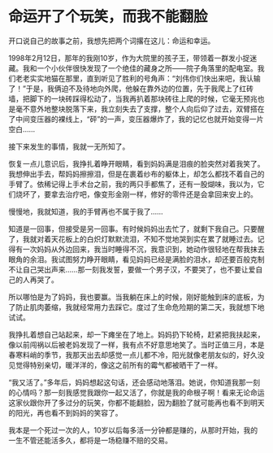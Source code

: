 # 命运开了个玩笑，而我不能翻脸

开口说自己的故事之前，我想先把两个词撂在这儿：命运和幸运。 

1998年2月12日，那年的我刚10岁，作为大院里的孩子王，带领着一群发小捉迷藏。我和一个小伙伴很快发现了一个绝佳的藏身之所——院子角落里的配电室。我们老老实实地猫在那里，直到听见了胜利的号角声：“刘伟你们快出来吧，我认输了！”于是，我俩迫不及待地向外爬，他躲在靠外边的位置，先于我爬上了红砖墙，把脚下的一块砖踩得松动了，当我再扒着那块砖往上爬的时候，它毫无预兆也是毫不意外地整块脱落下来，我立刻失去了支撑，整个人向后仰了过去，双臂搭在了中间变压器的裸线上，“砰”的一声，变压器爆炸了，我的记忆也就开始变得一片空白…… 

接下来发生的事情，我就一无所知了。 

恢复一点儿意识后，我挣扎着睁开眼睛，看到妈妈满是泪痕的脸突然对着我笑了。我想伸出手去，帮妈妈擦擦泪，但是在裹着纱布的躯体上，却怎么都找不着自己的手臂了。依稀记得上手术台之前，我的两只手都焦了，还有一股煳味，我以为，它们烧坏了，要拿去治疗吧，像变形金刚一样，修好的零件还是会拿回来安上的。 

慢慢地，我就知道，我的手臂再也不属于我了…… 

知道是一回事，但接受是另一回事。有时候妈妈出去忙了，就剩下我自己。只要醒了，我就对着天花板上的白炽灯默默流泪，不知不觉地哭到实在累了就睡过去。记得有一次妈妈从外边回来，我当时睡得不沉，我意识到，她动作很轻地在帮我抹去眼角的余泪。我试图努力睁开眼睛，看见妈妈已经是满脸的泪水，却还要百般克制不让自己哭出声来……那一刻我发誓，要做一个男子汉，不要哭了，也不要让爱自己的人再哭了。 

所以哪怕是为了妈妈，我也要赢。当我躺在床上的时候，刚好能触到床的底板，为了防止肌肉萎缩，我就经常用力去踩它。度过了生命危险期的第二天，我就想下地试试。 

我挣扎着想自己站起来，却一下瘫坐在了地上。妈妈扔下轮椅，赶紧把我扶起来，像以前闯祸以后被老妈发现了一样，我有点不好意思地笑了。当时正值三月，本是春寒料峭的季节，我那天出去却感觉一点儿都不冷，阳光就像老朋友似的，好久没见觉得特别亲切，暖洋洋的，像这之前所有的霉气都被晒干了一样。 

“我又活了。”多年后，妈妈想起这句话，还会感动地落泪。她说，你知道我那一刻的心情吗？那一刻我感觉我跟你一起又活了，你就是我的命根子啊！看来无论命运这家伙跟你开了多过分的玩笑，你都不能翻脸，因为翻脸了就可能再也看不到明天的阳光，再也看不到妈妈的笑容了。 

我本是一个死过一次的人，10岁以后每多活一分钟都是赚的，从那时开始，我的一生不管还能活多久，都将是一场稳赚不赔的交易。